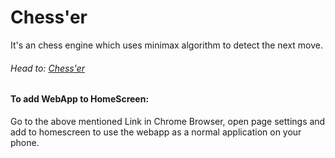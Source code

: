 # Chess'er

It's an chess engine which uses minimax algorithm to detect the next move.

###### Head to: [Chess'er](https://awesid.github.io/chess-er/)

#### To add WebApp to HomeScreen:
Go to the above mentioned Link in Chrome Browser, open page settings and add to homescreen to use the webapp as a normal application on your phone.




